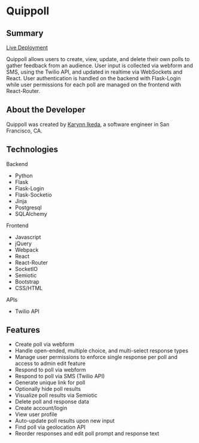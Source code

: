 # Quippoll
## Summary
[Live Deployment](http://quippoll.com/)

Quippoll allows users to create, view, update, and delete their own polls to gather feedback from an audience. User input is collected via webform and SMS, using the Twilio API, and updated in realtime via WebSockets and React. User authentication is handled on the backend with Flask-Login while user permissions for each poll are managed on the frontend with React-Router.

## About the Developer
Quippoll was created by [Karynn Ikeda](https://www.linkedin.com/in/ktikeda/), a software engineer in San Francisco, CA.

## Technologies

Backend
* Python
* Flask
* Flask-Login
* Flask-Socketio
* Jinja
* Postgresql
* SQLAlchemy

Frontend
* Javascript
* jQuery
* Webpack
* React
* React-Router
* SocketIO
* Semiotic
* Bootstrap
* CSS/HTML

APIs
* Twilio API

## Features
* Create poll via webform
* Handle open-ended, multiple choice, and multi-select response types
* Manage user permissions to enforce single response per poll and access to admin edit feature
* Respond to poll via webform
* Respond to poll via SMS (Twilio API)
* Generate unique link for poll
* Optionally hide poll results
* Visualize poll results via Semiotic
* Delete poll and response data
* Create account/login
* View user profile
* Auto-update poll results upon new input
* Find poll via geolocation API
* Reorder responses and edit poll prompt and response text


